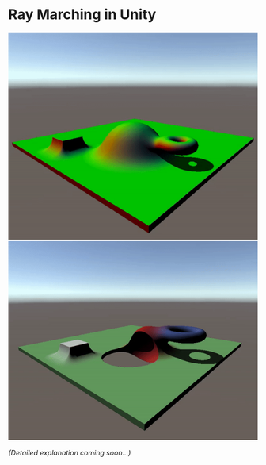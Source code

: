 # **Ray Marching in Unity**

![image info](./img/example01.gif)
![image info](./img/exampleNormals.gif)

*(Detailed explanation coming soon...)*